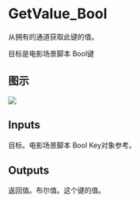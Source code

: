 # GetValue_Bool

从拥有的通道获取此键的值。

目标是电影场景脚本 Bool键

## 图示

![]($-20221218-20494303.png)

## Inputs

目标。电影场景脚本 Bool Key对象参考。  

## Outputs

返回值。布尔值。这个键的值。
